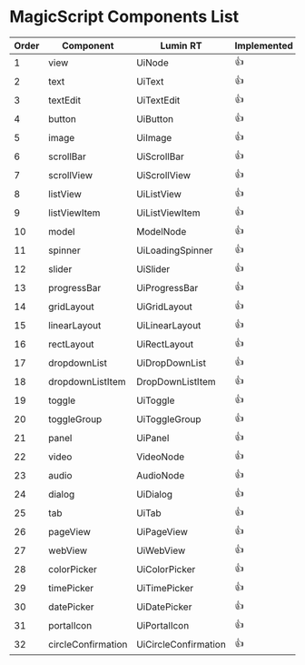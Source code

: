 # MagicScript Components List

Order | Component | Lumin RT | Implemented | iOS | Android
------|-----------|----------|-------------|-----|---------
 1 | view | UiNode | :thumbsup:
 2 | text | UiText | :thumbsup:
 3 | textEdit | UiTextEdit | :thumbsup:
 4 | button | UiButton | :thumbsup:
 5 | image | UiImage | :thumbsup:
 6 | scrollBar | UiScrollBar | :thumbsup:
 7 | scrollView | UiScrollView | :thumbsup:
 8 | listView | UiListView | :thumbsup:
 9 | listViewItem | UiListViewItem | :thumbsup:
10 | model | ModelNode | :thumbsup:
11 | spinner | UiLoadingSpinner | :thumbsup:
12 | slider | UiSlider | :thumbsup:
13 | progressBar | UiProgressBar | :thumbsup:
14 | gridLayout | UiGridLayout | :thumbsup:
15 | linearLayout | UiLinearLayout | :thumbsup:
16 | rectLayout | UiRectLayout | :thumbsup:
17 | dropdownList | UiDropDownList | :thumbsup:
18 | dropdownListItem | DropDownListItem | :thumbsup:
19 | toggle | UiToggle | :thumbsup:
20 | toggleGroup | UiToggleGroup | :thumbsup:
21 | panel | UiPanel | :thumbsup:
22 | video | VideoNode | :thumbsup:
23 | audio | AudioNode | :thumbsup:
24 | dialog | UiDialog | :thumbsup:
25 | tab | UiTab | :thumbsup:
26 | pageView | UiPageView | :thumbsup:
27 | webView | UiWebView | :thumbsup:
28 | colorPicker | UiColorPicker | :thumbsup:
29 | timePicker | UiTimePicker | :thumbsup:
30 | datePicker | UiDatePicker | :thumbsup:
31 | portalIcon | UiPortalIcon | :thumbsup:
32 | circleConfirmation | UiCircleConfirmation | :thumbsup:
